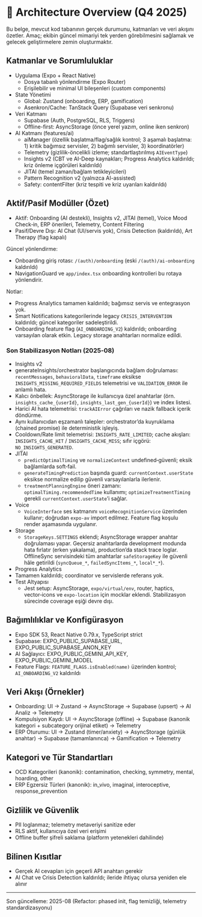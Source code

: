 # 📐 Architecture Overview (Q4 2025)

Bu belge, mevcut kod tabanının gerçek durumunu, katmanları ve veri akışını özetler. Amaç; ekibin güncel mimariyi tek yerden görebilmesini sağlamak ve gelecek geliştirmelere zemin oluşturmaktır.

## Katmanlar ve Sorumluluklar
- Uygulama (Expo + React Native)
  - Dosya tabanlı yönlendirme (Expo Router)
  - Erişilebilir ve minimal UI bileşenleri (custom components)
- State Yönetimi
  - Global: Zustand (onboarding, ERP, gamification)
  - Asenkron/Cache: TanStack Query (Supabase veri senkronu)
- Veri Katmanı
  - Supabase (Auth, PostgreSQL, RLS, Triggers)
  - Offline-first: AsyncStorage (önce yerel yazım, online iken senkron)
 - AI Katmanı (features/ai)
   - aiManager (özellik başlatma/flag/sağlık kontrol; 3 aşamalı başlatma: 1) kritik bağımsız servisler, 2) bağımlı servisler, 3) koordinatörler)
   - Telemetry (gizlilik-öncelikli izleme; standartlaştırılmış `AIEventType`)
   - Insights v2 (CBT ve AI-Deep kaynakları; Progress Analytics kaldırıldı; kriz önleme içgörüleri kaldırıldı)
   - JITAI (temel zaman/bağlam tetikleyicileri)
   - Pattern Recognition v2 (yalnızca AI-assisted)
   - Safety: contentFilter (kriz tespiti ve kriz uyarıları kaldırıldı)

## Aktif/Pasif Modüller (Özet)
- Aktif: Onboarding (AI destekli), Insights v2, JITAI (temel), Voice Mood Check‑in, ERP önerileri, Telemetry, Content Filtering
- Pasif/Devre Dışı: AI Chat (UI/servis yok), Crisis Detection (kaldırıldı), Art Therapy (flag kapalı)
  
Güncel yönlendirme:
- Onboarding giriş rotası: `/(auth)/onboarding` (eski `/(auth)/ai-onboarding` kaldırıldı)
- NavigationGuard ve `app/index.tsx` onboarding kontrolleri bu rotaya yönlendirir.
  
Notlar:
 - Progress Analytics tamamen kaldırıldı; bağımsız servis ve entegrasyon yok.
 - Smart Notifications kategorilerinde legacy `CRISIS_INTERVENTION` kaldırıldı; güncel kategoriler sadeleştirildi.
 - Onboarding feature flag (`AI_ONBOARDING_V2`) kaldırıldı; onboarding varsayılan olarak etkin. Legacy storage anahtarları normalize edildi.
 
### Son Stabilizasyon Notları (2025‑08)
 - Insights v2
  - generateInsights/orchestrator başlangıcında bağlam doğrulaması: `recentMessages`, `behavioralData`, `timeframe` eksikse `INSIGHTS_MISSING_REQUIRED_FIELDS` telemetrisi ve `VALIDATION_ERROR` ile anlamlı hata.
  - Kalıcı önbellek: AsyncStorage ile kullanıcıya özel anahtarlar (örn. `insights_cache_{userId}`, `insights_last_gen_{userId}`) ve index listesi.
  - Harici AI hata telemetrisi: `trackAIError` çağrıları ve nazik fallback içerik döndürme.
  - Aynı kullanıcıdan eşzamanlı talepler: orchestrator’da kuyruklama (chained promise) ile deterministik işleyiş.
  - Cooldown/Rate limit telemetrisi: `INSIGHTS_RATE_LIMITED`; cache akışları: `INSIGHTS_CACHE_HIT` / `INSIGHTS_CACHE_MISS`; sıfır içgörü: `NO_INSIGHTS_GENERATED`.
- JITAI
  - `predictOptimalTiming` ve `normalizeContext` undefined‑güvenli; eksik bağlamlarda soft‑fail.
  - `generateTimingPrediction` başında guard: `currentContext.userState` eksikse normalize edilip güvenli varsayılanlarla ilerlenir.
  - `treatmentPlanningEngine` öneri zamanı: `optimalTiming.recommendedTime` kullanımı; `optimizeTreatmentTiming` gerekli `currentContext.userState`’i sağlar.
- Voice
  - `VoiceInterface` ses katmanını `voiceRecognitionService` üzerinden kullanır; doğrudan `expo-av` import edilmez. Feature flag koşulu render aşamasında uygulanır.
- Storage
  - `StorageKeys.SETTINGS` eklendi; AsyncStorage wrapper anahtar doğrulaması yapar. Geçersiz anahtarlarda development modunda hata fırlatır (erken yakalama), production’da stack trace loglar. OfflineSync servisindeki tüm anahtarlar `safeStorageKey` ile güvenli hâle getirildi (`syncQueue_*`, `failedSyncItems_*`, `local*_*`).
 - Progress Analytics
  - Tamamen kaldırıldı; coordinator ve servislerde referans yok.
- Test Altyapısı
  - Jest setup: AsyncStorage, `expo/virtual/env`, router, haptics, vector‑icons ve `expo-location` için mocklar eklendi. Stabilizasyon sürecinde coverage eşiği devre dışı.

## Bağımlılıklar ve Konfigürasyon
- Expo SDK 53, React Native 0.79.x, TypeScript strict
- Supabase: EXPO_PUBLIC_SUPABASE_URL, EXPO_PUBLIC_SUPABASE_ANON_KEY
- AI Sağlayıcı: EXPO_PUBLIC_GEMINI_API_KEY, EXPO_PUBLIC_GEMINI_MODEL
- Feature Flags: `FEATURE_FLAGS.isEnabled(name)` üzerinden kontrol; `AI_ONBOARDING_V2` kaldırıldı

## Veri Akışı (Örnekler)
- Onboarding: UI → Zustand → AsyncStorage → Supabase (upsert) → AI Analiz → Telemetry
- Kompulsiyon Kaydı: UI → AsyncStorage (offline) → Supabase (kanonik kategori + subcategory orijinal etiket) → Telemetry
- ERP Oturumu: UI → Zustand (timer/anxiety) → AsyncStorage (günlük anahtar) → Supabase (tamamlanınca) → Gamification → Telemetry

## Kategori ve Tür Standartları
- OCD Kategorileri (kanonik): contamination, checking, symmetry, mental, hoarding, other
- ERP Egzersiz Türleri (kanonik): in_vivo, imaginal, interoceptive, response_prevention

## Gizlilik ve Güvenlik
- PII loglanmaz; telemetry metaveriyi sanitize eder
- RLS aktif, kullanıcıya özel veri erişimi
- Offline buffer şifreli saklama (platform yetenekleri dahilinde)

## Bilinen Kısıtlar
- Gerçek AI cevapları için geçerli API anahtarı gerekir
- AI Chat ve Crisis Detection kaldırıldı; ileride ihtiyaç olursa yeniden ele alınır

---
Son güncelleme: 2025-08 (Refactor: phased init, flag temizliği, telemetry standardizasyonu)
